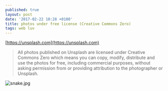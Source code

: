 ```yaml
---
published: true
layout: post
date: '2017-02-22 10:28 +0100'
title: photos under free license (Creative Commons Zero)
tags: web luv
---
```

[https://unsplash.com](https://unsplash.com)

> All photos published on Unsplash are licensed under Creative Commons Zero which means you can copy, modify, distribute and use the photos for free, including commercial purposes, without asking permission from or providing attribution to the photographer or Unsplash.

![snake.jpg]({{site.baseurl}}/media/snake.jpg)

